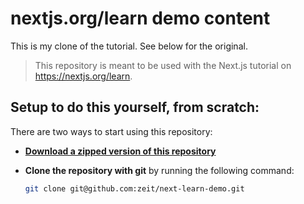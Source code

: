 # nextjs.org/learn demo content

This is my clone of the tutorial. See below for the original. 

>This repository is meant to be used with the Next.js tutorial on https://nextjs.org/learn.

## Setup to do this yourself, from scratch:

There are two ways to start using this repository:

- [**Download a zipped version of this repository**](https://github.com/zeit/next-learn-demo/archive/master.zip)

- **Clone the repository with git** by running the following command:
  ```bash
  git clone git@github.com:zeit/next-learn-demo.git
  ```
